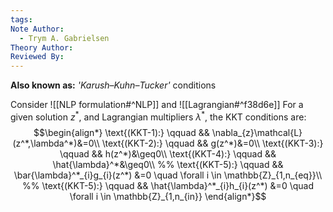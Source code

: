 ```yaml
---
tags: 
Note Author:
  - Trym A. Gabrielsen
Theory Author: 
Reviewed By:
---
```

**Also known as:** *'Karush–Kuhn–Tucker'* conditions

Consider ![[NLP formulation#^NLP]]
and ![[Lagrangian#^f38d6e]]
For a given solution $z^{*}$, and Lagrangian multipliers $\lambda^{*}$, the KKT conditions are:
$$\begin{align*}
\text{(KKT-1):} \qquad && \nabla_{z}\mathcal{L}(z^*,\lambda^*)&=0\\
\text{(KKT-2):} \qquad && g(z^*)&=0\\
\text{(KKT-3):} \qquad && h(z^*)&\geq0\\
\text{(KKT-4):} \qquad && \hat{\lambda}^*&\geq0\\
%% \text{(KKT-5):} \qquad && \bar{\lambda}^*_{i}g_{i}(z^*) &=0 \quad \forall i \in \mathbb{Z}_{1,n_{eq}}\\ %%
\text{(KKT-5):} \qquad && \hat{\lambda}^*_{i}h_{i}(z^*) &=0 \quad \forall i \in \mathbb{Z}_{1,n_{in}}
\end{align*}$$

